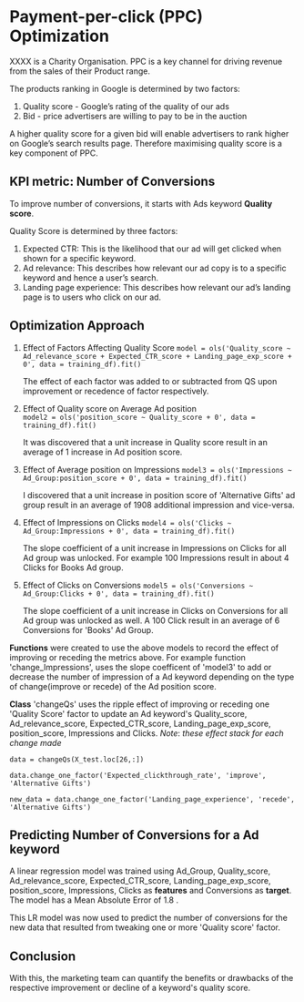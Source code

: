 # Payment-per-click (PPC) Optimization

XXXX is a Charity Organisation.
PPC is a key channel for driving revenue from the sales of their Product range.

The products ranking in Google is determined by two factors:
 1. Quality score - Google’s rating of the quality of our ads
 2. Bid - price advertisers are willing to pay to be in the auction

A higher quality score for a given bid will enable advertisers to rank higher on Google’s search results page.
Therefore maximising quality score is a key component of PPC.
 
## KPI metric: Number of Conversions 
To improve number of conversions, it starts with Ads keyword **Quality score**.
  
Quality Score is determined by three factors:
 1. Expected CTR: This is the likelihood that our ad will get clicked when shown for a specific keyword.
 2. Ad relevance: This describes how relevant our ad copy is to a specific keyword and hence a user’s search.
 3. Landing page experience: This describes how relevant our ad’s landing page is to users who click on our ad.

## Optimization Approach
   1. Effect of Factors Affecting Quality Score
     `model = ols('Quality_score ~ Ad_relevance_score + Expected_CTR_score +
                                   Landing_page_exp_score + 0', data = training_df).fit()`
   
      The effect of each factor was added to or subtracted from QS upon improvement or recedence of factor respectively.
   
   2. Effect of Quality score on Average Ad position  
     `model2 = ols('position_score ~ Quality_score + 0', data = training_df).fit()`
      
      It was discovered that a unit increase in Quality score result in an average of 1 increase in Ad position score.
  
  
   3. Effect of Average position on Impressions 
     `model3 = ols('Impressions ~ Ad_Group:position_score + 0', data = training_df).fit()`

      I discovered that a unit increase in position score of 'Alternative Gifts' ad group  result in an average
      of 1908 additional impression and vice-versa.

   4. Effect of Impressions on Clicks
     `model4 = ols('Clicks ~ Ad_Group:Impressions + 0', data = training_df).fit()`    
      
      The slope coefficient of a unit increase in Impressions on Clicks for all Ad group was unlocked.
      For example 100 Impressions result in about 4 Clicks for Books Ad group.

   5. Effect of Clicks on Conversions
     `model5 = ols('Conversions ~ Ad_Group:Clicks + 0', data = training_df).fit()`

      The slope coefficient of a unit increase in Clicks on Conversions for all Ad group was unlocked as well.
      A 100 Click result in an average of 6 Conversions for 'Books' Ad Group.


**Functions** were created to use the above models to record the effect of improving or receding the metrics above. 
  For example function 'change_Impressions', uses the slope coefficent of 'model3' to add or decrease the number of
  impression of a Ad keyword depending on the type of change(improve or recede) of the Ad position score.


**Class** 'changeQs' uses the ripple effect of improving or receding one 'Quality Score' factor to
  update an Ad keyword's Quality_score, Ad_relevance_score, Expected_CTR_score, Landing_page_exp_score, 
  position_score, Impressions and Clicks. *Note*: *these effect stack for each change made*

  `data = changeQs(X_test.loc[26,:])`

  `data.change_one_factor('Expected_clickthrough_rate', 'improve', 'Alternative Gifts')`

  `new_data = data.change_one_factor('Landing_page_experience', 'recede', 'Alternative Gifts')`


## Predicting Number of Conversions for a Ad keyword
A linear regression model was trained using Ad_Group, Quality_score,  Ad_relevance_score, Expected_CTR_score, 
Landing_page_exp_score, position_score, Impressions, Clicks as **features** and Conversions as **target**.
The model has a Mean Absolute Error of 1.8 .

This LR model was now used to predict the number of conversions for the new data that resulted from tweaking
one or more 'Quality score' factor.

## Conclusion
With this, the marketing team can quantify the benefits or drawbacks of the respective improvement or decline
of a keyword's quality score.






































